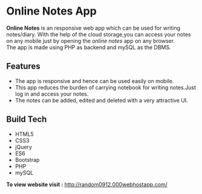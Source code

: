 # Online Notes App

**Online Notes** is an responsive web app which can be used for writing notes/diary.
With the help of the cloud storage,you can access your notes on any mobile just by opening the <i>online notes</i> app on any browser.</br>
The app is made using PHP as backend and mySQL as the DBMS.


## Features 
- The app is responsive and hence can be used easily on mobile.
- This app reduces the burden of carrying notebook for writing notes.Just log in and access your notes.
- The notes can be added, edited and deleted with a very attractive UI.

## Build Tech

- HTML5
- CSS3
- jQuery
- ES6
- Bootstrap
- PHP
- mySQL

**To view website visit :** http://random0912.000webhostapp.com/

